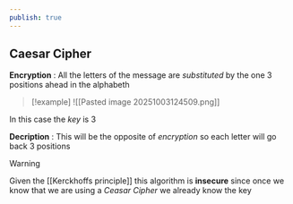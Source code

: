 ```yaml
---
publish: true
---
```

## Caesar Cipher

**Encryption** : All the letters of the message are *substituted* by the one $3$ positions ahead in the alphabeth 

>[!example] 
>![[Pasted image 20251003124509.png]]

In this case the *key* is $3$

**Decription** : This will be the opposite of *encryption* so each letter will go back $3$ positions

>[!warning] 
>Given the [[Kerckhoffs principle]] this algorithm is **insecure** since once we know that we are using a *Ceasar Cipher* we already know the key